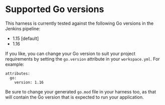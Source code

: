 # Supported Go versions

This harness is currently tested against the following Go versions in the Jenkins pipeline:

* 1.15 [default]
* 1.16

If you like, you can change your Go version to suit your project requirements by setting the `go.version` attribute in your `workspace.yml`. For example:

    attributes:
      go:
        version: 1.16

Be sure to change your generated `go.mod` file in your harness too, as that will contain the Go version that is expected to run your application.
